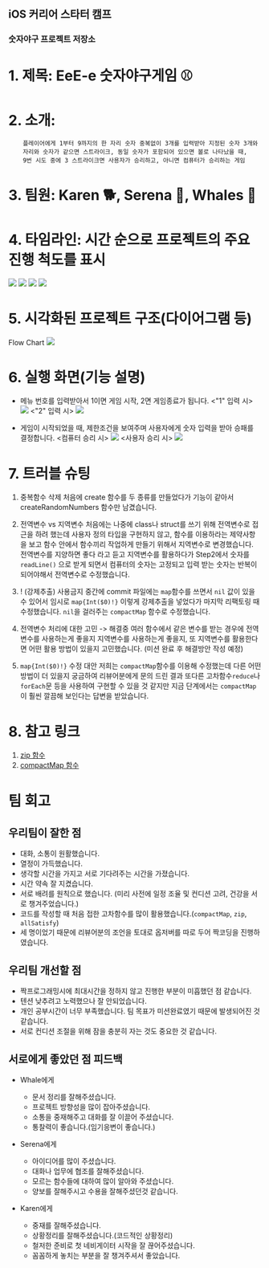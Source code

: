 ## iOS 커리어 스타터 캠프

### 숫자야구 프로젝트 저장소

# 1. 제목: EeE-e 숫자야구게임 ⚾️

# 2. 소개: 
        플레이어에게 1부터 9까지의 한 자리 숫자 중복없이 3개를 입력받아 지정된 숫자 3개와
        자리와 숫자가 같으면 스트라이크, 동일 숫자가 포함되어 있으면 볼로 나타났을 때,
        9번 시도 중에 3 스트라이크면 사용자가 승리하고, 아니면 컴퓨터가 승리하는 게임

# 3. 팀원: Karen 🐕, Serena 🐷, Whales 🐋

# 4. 타임라인: 시간 순으로 프로젝트의 주요 진행 척도를 표시
![](https://i.imgur.com/CkizhDR.png)
![](https://i.imgur.com/yw3W7KI.png)
![](https://i.imgur.com/orU5SSH.png)
![](https://i.imgur.com/itzdUgW.png)

# 5. 시각화된 프로젝트 구조(다이어그램 등)
Flow Chart
![](https://i.imgur.com/FDYhad9.png)

# 6. 실행 화면(기능 설명)
- 메뉴 번호를 입력받아서 1이면 게임 시작, 2면 게임종료가 됩니다.
<"1" 입력 시>
![](https://i.imgur.com/OYgiTEI.png)
<"2" 입력 시>
![](https://i.imgur.com/4ouC2Y2.png)

- 게임이 시작되었을 때, 제한조건을 보여주며 사용자에게 숫자 입력을 받아 승패를 결정합니다.
<컴퓨터 승리 시>
![](https://i.imgur.com/q3d4hnR.png)
<사용자 승리 시>
![](https://i.imgur.com/DF1sB5u.png)

# 7. 트러블 슈팅
1) 중복함수 삭제
처음에 create 함수를 두 종류를 만들었다가 기능이 같아서 createRandomNumbers 함수만 남겼습니다.

2) 전역변수 vs 지역변수
처음에는 나중에 class나 struct를 쓰기 위해 전역변수로 접근을 하려 했는데 사용자 정의 타입을 구현하지 않고, 함수를 이용하라는 제약사항을 보고 함수 안에서 함수끼리 작업하게 만들기 위해서 지역변수로 변경했습니다. 전역변수를 지양하면 좋다 라고 듣고 지역변수를 활용하다가 Step2에서 숫자를 `readLine()` 으로 받게 되면서 컴퓨터의 숫자는 고정되고 입력 받는 숫자는 반복이 되어야해서 전역변수로 수정했습니다.

3) ! (강제추출) 사용금지
중간에 commit 파일에는 `map`함수를 쓰면서 `nil` 값이 있을 수 있어서 임시로 `map{Int($0)!}` 이렇게 강제추출을 넣었다가 마지막 리팩토링 때 수정했습니다. `nil`을 걸러주는 `compactMap` 함수로 수정했습니다. 

4) 전역변수 처리에 대한 고민 -> 해결중
여러 함수에서 같은 변수를 받는 경우에 전역변수를 사용하는게 좋을지 지역변수를 사용하는게 좋을지, 또 지역변수를 활용한다면 어떤 활용 방법이 있을지 고민했습니다. (미션 완료 후 해결방안 작성 예정)

5) `map{Int($0)!}` 수정 대안
저희는 `compactMap`함수를 이용해 수정했는데 다른 어떤 방법이 더 있을지 궁금하여 리뷰어분에게 문의 드린 결과 또다른 고차함수`reduce`나 `forEach`문 등을 사용하여 구현할 수 있을 것 같지만 지금 단계에서는 `compactMap`이 훨씬 깔끔해 보인다는 답변을 받았습니다.

# 8. 참고 링크
1. [zip 함수](https://developer.apple.com/documentation/swift/zip(_:_:))
2. [compactMap 함수](https://jeonyeohun.tistory.com/265)

# 팀 회고
## 우리팀이 잘한 점
- 대화, 소통이 원활했습니다.
- 열정이 가득했습니다.
- 생각할 시간을 가지고 서로 기다려주는 시간을 가졌습니다.
- 시간 약속 잘 지켰습니다.
- 서로 배려를 원칙으로 했습니다. (미리 사전에 일정 조율 및 컨디션 고려, 건강을 서로 챙겨주었습니다.)
- 코드를 작성할 때 처음 접한 고차함수를 많이 활용했습니다.(`compactMap`, `zip`, `allSatisfy`)
- 세 명이었기 때문에 리뷰어분의 조언을 토대로 옵저버를 따로 두어 짝코딩을 진행하였습니다.

## 우리팀 개선할 점
- 짝프로그래밍시에 최대시간을 정하지 않고 진행한 부분이 미흡했던 점 같습니다.
- 텐션 낮추려고 노력했으나 잘 안되었습니다.
- 개인 공부시간이 너무 부족했습니다. 팀 목표가 미션완료였기 때문에 발생되어진 것 같습니다.
- 서로 컨디션 조절을 위해 잠을 충분히 자는 것도 중요한 것 같습니다.

## 서로에게 좋았던 점 피드백
- Whale에게
  - 문서 정리를 잘해주셨습니다.
  - 프로젝트 방향성을 많이 잡아주셨습니다.
  - 소통을 중재해주고 대화를 잘 이끌어 주셨습니다.
  - 통찰력이 좋습니다.(임기응변이 좋습니다.)
  
- Serena에게
  - 아이디어를 많이 주셨습니다.
  - 대화나 업무에 협조를 잘해주셨습니다.
  - 모르는 함수들에 대하여 많이 알아와 주셨습니다.
  - 양보를 잘해주시고 수용을 잘해주셨던것 같습니다.
  
- Karen에게
  - 중재를 잘해주셨습니다.
  - 상황정리를 잘해주셨습니다.(코드적인 상황정리)
  - 철저한 준비로 첫 네비게이터 시작을 잘 끊어주셨습니다.
  - 꼼꼼하게 놓치는 부분을 잘 챙겨주셔서 좋았습니다.
